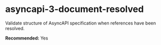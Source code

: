 # asyncapi-3-document-resolved

Validate structure of AsyncAPI specification when references have been resolved.

**Recommended:** Yes
